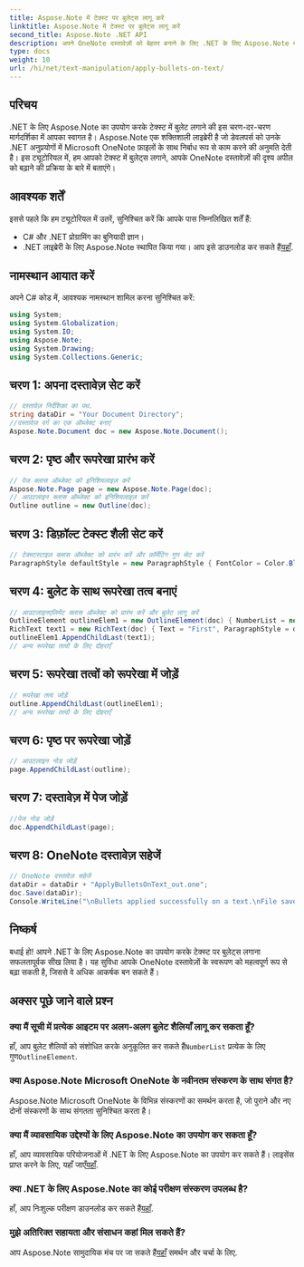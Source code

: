 ```yaml
---
title: Aspose.Note में टेक्स्ट पर बुलेट्स लागू करें
linktitle: Aspose.Note में टेक्स्ट पर बुलेट्स लागू करें
second_title: Aspose.Note .NET API
description: अपने OneNote दस्तावेज़ों को बेहतर बनाने के लिए .NET के लिए Aspose.Note में टेक्स्ट पर बुलेट्स लगाने का तरीका जानें। प्रभावी फ़ॉर्मेटिंग के लिए इस चरण-दर-चरण मार्गदर्शिका का पालन करें।
type: docs
weight: 10
url: /hi/net/text-manipulation/apply-bullets-on-text/
---
```

## परिचय
.NET के लिए Aspose.Note का उपयोग करके टेक्स्ट में बुलेट लगाने की इस चरण-दर-चरण मार्गदर्शिका में आपका स्वागत है। Aspose.Note एक शक्तिशाली लाइब्रेरी है जो डेवलपर्स को उनके .NET अनुप्रयोगों में Microsoft OneNote फ़ाइलों के साथ निर्बाध रूप से काम करने की अनुमति देती है। इस ट्यूटोरियल में, हम आपको टेक्स्ट में बुलेट्स लगाने, आपके OneNote दस्तावेज़ों की दृश्य अपील को बढ़ाने की प्रक्रिया के बारे में बताएंगे।
## आवश्यक शर्तें
इससे पहले कि हम ट्यूटोरियल में उतरें, सुनिश्चित करें कि आपके पास निम्नलिखित शर्तें हैं:
- C# और .NET प्रोग्रामिंग का बुनियादी ज्ञान।
-  .NET लाइब्रेरी के लिए Aspose.Note स्थापित किया गया। आप इसे डाउनलोड कर सकते हैं[यहाँ](https://releases.aspose.com/note/net/).
## नामस्थान आयात करें
अपने C# कोड में, आवश्यक नामस्थान शामिल करना सुनिश्चित करें:
```csharp
using System;
using System.Globalization;
using System.IO;
using Aspose.Note;
using System.Drawing;
using System.Collections.Generic;
```
## चरण 1: अपना दस्तावेज़ सेट करें
```csharp
// दस्तावेज़ निर्देशिका का पथ.
string dataDir = "Your Document Directory";
//दस्तावेज़ वर्ग का एक ऑब्जेक्ट बनाएं
Aspose.Note.Document doc = new Aspose.Note.Document();
```
## चरण 2: पृष्ठ और रूपरेखा प्रारंभ करें
```csharp
// पेज क्लास ऑब्जेक्ट को इनिशियलाइज़ करें
Aspose.Note.Page page = new Aspose.Note.Page(doc);
// आउटलाइन क्लास ऑब्जेक्ट को इनिशियलाइज़ करें
Outline outline = new Outline(doc);
```
## चरण 3: डिफ़ॉल्ट टेक्स्ट शैली सेट करें
```csharp
// टेक्स्टस्टाइल क्लास ऑब्जेक्ट को प्रारंभ करें और फ़ॉर्मेटिंग गुण सेट करें
ParagraphStyle defaultStyle = new ParagraphStyle { FontColor = Color.Black, FontName = "Arial", FontSize = 10 };
```
## चरण 4: बुलेट के साथ रूपरेखा तत्व बनाएं
```csharp
// आउटलाइनएलिमेंट क्लास ऑब्जेक्ट को प्रारंभ करें और बुलेट लागू करें
OutlineElement outlineElem1 = new OutlineElement(doc) { NumberList = new NumberList("*", "Arial", 10) };
RichText text1 = new RichText(doc) { Text = "First", ParagraphStyle = defaultStyle };
outlineElem1.AppendChildLast(text1);
// अन्य रूपरेखा तत्वों के लिए दोहराएँ
```
## चरण 5: रूपरेखा तत्वों को रूपरेखा में जोड़ें
```csharp
// रूपरेखा तत्व जोड़ें
outline.AppendChildLast(outlineElem1);
// अन्य रूपरेखा तत्वों के लिए दोहराएँ
```
## चरण 6: पृष्ठ पर रूपरेखा जोड़ें
```csharp
// आउटलाइन नोड जोड़ें
page.AppendChildLast(outline);
```
## चरण 7: दस्तावेज़ में पेज जोड़ें
```csharp
//पेज नोड जोड़ें
doc.AppendChildLast(page);
```
## चरण 8: OneNote दस्तावेज़ सहेजें
```csharp
// OneNote दस्तावेज़ सहेजें
dataDir = dataDir + "ApplyBulletsOnText_out.one"; 
doc.Save(dataDir);
Console.WriteLine("\nBullets applied successfully on a text.\nFile saved at " + dataDir); 
```
## निष्कर्ष
बधाई हो! आपने .NET के लिए Aspose.Note का उपयोग करके टेक्स्ट पर बुलेट्स लगाना सफलतापूर्वक सीख लिया है। यह सुविधा आपके OneNote दस्तावेज़ों के स्वरूपण को महत्वपूर्ण रूप से बढ़ा सकती है, जिससे वे अधिक आकर्षक बन सकते हैं।
## अक्सर पूछे जाने वाले प्रश्न
### क्या मैं सूची में प्रत्येक आइटम पर अलग-अलग बुलेट शैलियाँ लागू कर सकता हूँ?
 हाँ, आप बुलेट शैलियों को संशोधित करके अनुकूलित कर सकते हैं`NumberList` प्रत्येक के लिए गुण`OutlineElement`.
### क्या Aspose.Note Microsoft OneNote के नवीनतम संस्करण के साथ संगत है?
Aspose.Note Microsoft OneNote के विभिन्न संस्करणों का समर्थन करता है, जो पुराने और नए दोनों संस्करणों के साथ संगतता सुनिश्चित करता है।
### क्या मैं व्यावसायिक उद्देश्यों के लिए Aspose.Note का उपयोग कर सकता हूँ?
 हाँ, आप व्यावसायिक परियोजनाओं में .NET के लिए Aspose.Note का उपयोग कर सकते हैं। लाइसेंस प्राप्त करने के लिए, यहाँ जाएँ[यहाँ](https://purchase.aspose.com/buy).
### क्या .NET के लिए Aspose.Note का कोई परीक्षण संस्करण उपलब्ध है?
 हाँ, आप निःशुल्क परीक्षण डाउनलोड कर सकते हैं[यहाँ](https://releases.aspose.com/).
### मुझे अतिरिक्त सहायता और संसाधन कहां मिल सकते हैं?
 आप Aspose.Note सामुदायिक मंच पर जा सकते हैं[यहाँ](https://forum.aspose.com/c/note/28) समर्थन और चर्चा के लिए.